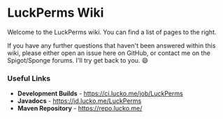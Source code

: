 # LuckPerms Wiki

Welcome to the LuckPerms wiki. You can find a list of pages to the right.

If you have any further questions that haven't been answered within this wiki, please either open an issue here on GitHub, or contact me on the Spigot/Sponge forums. I'll try get back to you. 😄  


### Useful Links
* **Development Builds** - <https://ci.lucko.me/job/LuckPerms>
* **Javadocs** - <https://jd.lucko.me/LuckPerms>
* **Maven Repository** - <https://repo.lucko.me/>